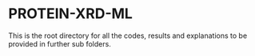 # PROTEIN-XRD-ML

This is the root directory for all the codes, results and explanations to be provided in further sub folders.
